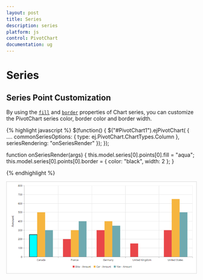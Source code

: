 ```yaml
---
layout: post
title: Series
description: series
platform: js
control: PivotChart
documentation: ug
---
```


# Series

## Series Point Customization
By using the [`fill`](/js/api/ejchart#members:series-fill) and [`border`](/js/api/ejchart#members:series-border) properties of Chart series, you can customize the PivotChart series color, border color and border width.
 
{% highlight javascript %}
$(function()
{
    $("#PivotChart1").ejPivotChart(
    {
        ....
        commonSeriesOptions:
        {
            type: ej.PivotChart.ChartTypes.Column
        },
        seriesRendering: "onSeriesRender"
    });
});

function onSeriesRender(args)
{
    this.model.series[0].points[0].fill = "aqua";
    this.model.series[0].points[0].border = {
        color: "black",
        width: 2
    };
}

{% endhighlight %}

![](Series_images/Series_img1.png)